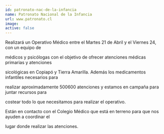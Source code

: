 ```yaml
---
id: patronato-nac-de-la-infancia
name: Patronato Nacional de la Infancia
url: www.patronato.cl
image:
active: false
---
```

Realizará un Operativo Médico entre el Martes 21 de Abril y el Viernes 24, con un equipo de

médicos y psicólogas con el objetivo de ofrecer atenciones médicas primarias y atenciones 

sicológicas en Copiapó y Tierra Amarilla. Además los medicamentos infantiles necesarios para 

realizar aproximadamente 500­600 atenciones y estamos en campaña para juntar recursos para 

costear todo lo que necesitamos para realizar el operativo.

Están en contacto con el Colegio Médico que está en terreno para que nos ayuden a coordinar el 

lugar donde realizar las atenciones.
